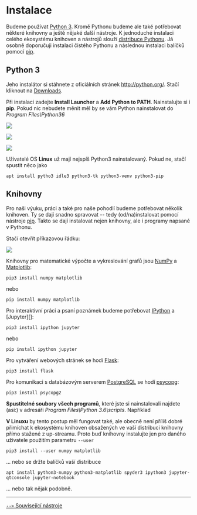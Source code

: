 Instalace
=======================

Budeme používat [Python 3](https://docs.python.org/3/). Kromě Pythonu budeme
ale také potřebovat  některé knihovny a ještě nějaké další nástroje. K
jednoduché instalaci celého ekosystému knihoven a nástrojů slouží 
[distribuce Pythonu](https://wiki.python.org/moin/PythonDistributions).
Já osobně doporučuji instalaci čistého Pythonu a následnou instalaci balíčků pomocí 
[pip](https://pip.pypa.io/en/stable/).

Python 3
-------------

Jeho instalátor si stáhnete z oficiálních stránek
<http://python.org/>. Stačí kliknout na [Downloads](https://www.python.org/downloads/).

Při instalaci zadejte **Install Launcher** a **Add Python to PATH**. 
Nainstalujte si i **pip**. Pokud nic nebudete měnit měl by se vám Python 
nainstalovat do *Program Files\Python36*

![](img/1.png)

![](img/2.png)

![](img/3.png)

Uživatelé OS **Linux** už mají nejspíš Python3 nainstalovaný. Pokud ne, stačí 
spustit něco jako 

    apt install pytho3 idle3 python3-tk python3-venv python3-pip 


Knihovny
---------------------

Pro naši výuku, práci a také pro naše pohodlí budeme potřebovat několik knihoven.
Ty se dají snadno spravovat -- tedy (od/na)instalovat pomocí nástroje 
[pip](https://pip.pypa.io/en/stable/). Takto se dají instalovat nejen knihovny,
ale i programy napsané v Pythonu.

Stačí otevřít příkazovou řádku:

![](img/4.png)

Knihovny pro matematické výpočte a vykreslování grafů jsou 
[NumPy][] a [Matplotlib][]:

    pip3 install numpy matplotlib

nebo

    pip install numpy matplotlib

Pro interaktivní práci a psaní poznámek budeme potřebovat [IPython][] a
[Jupyter][]: 

    pip3 install ipython jupyter

nebo

    pip install ipython jupyter

Pro vytváření webových stránek se hodí [Flask][]:

    pip3 install flask

Pro komunikaci s databázovým serverem [PostgreSQL][] se hodí [psycopg][]:

    pip3 install psycopg2


**Spustitelné soubory všech programů**, které jste si nainstalovali najdete
(asi:) v adresáři *Program Files\Python 3.6\scripts*. Například

[NumPy]: http://www.numpy.org/
[Matplotlib]: http://matplotlib.org
[Flask]: http://flask.pocoo.org/
[PostgreSQL]: http://postgres.cz/
[psycopg]: http://initd.org/psycopg/
[IPython]: http://ipython.org/
[Spyder]: https://pythonhosted.org/spyder/

**V Linuxu** by tento postup měl fungovat také, ale obecně není příliš dobré
přimíchat k ekosystému knihoven obsažených ve vaší distribuci knihovny přímo
stažené z up-streamu. Proto buď knihovny instalujte jen pro daného uživatele
použitím parametru `--user`

    pip3 install --user numpy matplotlib

... nebo se držte balíčků vaší distribuce

    apt install python3-numpy python3-matplotlib spyder3 ipython3 jupyter-qtconsole jupyter-notebook


... nebo tak nějak podobně.

------------------------------------------------------------------------------
[ `-->` Související nástroje](nastroje.md)
